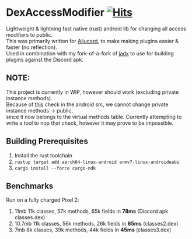 # DexAccessModifier [![Hits](https://hits.seeyoufarm.com/api/count/incr/badge.svg?url=https%3A%2F%2Fgithub.com%2FDiamondMiner88%2FDexAccessModifier&count_bg=%2379C83D&title_bg=%23555555&icon=github.svg&icon_color=%23E7E7E7&title=views&edge_flat=true)](https://hits.seeyoufarm.com)
Lightweight & lightning fast native (rust) android lib for changing all access modifiers to public.\
This was primarily written for [Aliucord](https://github.com/Aliucord/Aliucord), to make making plugins easier & faster (no reflection).\
Used in combination with my fork-of-a-fork of [jadx](https://github.com/DiamondMiner88/dex2jar/tree/make-public) to use for building plugins against the Discord apk.

## NOTE:
This project is currently in WIP, however should work (excluding private instance methods).\
Because of [this](https://android.googlesource.com/platform/art/+/04be5f6/libdexfile/dex/dex_file_verifier.cc#3527) check in the android src, we cannot change private instance methods -> public,\
since it now belongs to the virtual methods table. Currently attempting to write a tool to nop that check,
however it may prove to be impossible.

## Building Prerequisites
1. Install the rust toolchain
2. `rustup target add aarch64-linux-android armv7-linux-androideabi`
3. `cargo install --force cargo-ndk`

## Benchmarks
Run on a fully charged Pixel 2:
1. 11mb 11k classes, 57k methods, 65k fields in **78ms** (Discord apk classes.dex)
2. 10.7mb 11k classes, 56k methods, 26k fields in **65ms** (classes2.dex)
3. 7mb 8k classes, 39k methods, 44k fields in **45ms** (classes3.dex)
